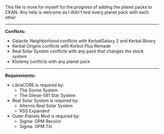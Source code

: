 This file is more for myself for the progress of adding the planet packs to CKAN.
Any help is welcome as I didn't test every planet pack with each other

---

**Conflicts:**
* Galactic Neighborhood conflicts with KerbalGalaxy 2 and Kerbal Binary
* Kerbal Origins conflicts with Kerbol Plus Remade
* Real Solar System conflicts with any pack that changes the stock system
* Ktolemy conflicts with any planet pack

---

**Requirements:**
* LibraCORE is required by:
    * The Sonne System
    * The Gliese-581 Star System
* Real Solar System is required by:
    * Alternis Real Solar System 
    * RSS Expanded
* Outer Planets Mod is required by:
    * Sigma: OPM Recolor
    * Sigma: OPM Tilt
